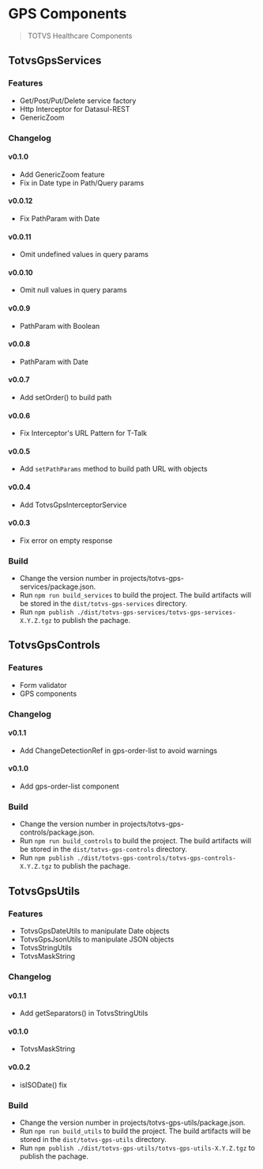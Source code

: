 # GPS Components

> TOTVS Healthcare Components

## TotvsGpsServices

### Features
- Get/Post/Put/Delete service factory
- Http Interceptor for Datasul-REST
- GenericZoom

### Changelog
#### v0.1.0
- Add GenericZoom feature
- Fix in Date type in Path/Query params
#### v0.0.12
- Fix PathParam with Date
#### v0.0.11
- Omit undefined values in query params
#### v0.0.10
- Omit null values in query params
#### v0.0.9
- PathParam with Boolean
#### v0.0.8
- PathParam with Date
#### v0.0.7
- Add setOrder() to build path
#### v0.0.6
- Fix Interceptor's URL Pattern for T-Talk
#### v0.0.5
- Add `setPathParams` method to build path URL with objects
#### v0.0.4
- Add TotvsGpsInterceptorService
#### v0.0.3
- Fix error on empty response

### Build
- Change the version number in projects/totvs-gps-services/package.json.
- Run `npm run build_services` to build the project. The build artifacts will be stored in the `dist/totvs-gps-services` directory.
- Run `npm publish ./dist/totvs-gps-services/totvs-gps-services-X.Y.Z.tgz` to publish the pachage.


## TotvsGpsControls

### Features
- Form validator
- GPS components

### Changelog
#### v0.1.1
- Add ChangeDetectionRef in gps-order-list to avoid warnings
#### v0.1.0
- Add gps-order-list component

### Build
- Change the version number in projects/totvs-gps-controls/package.json.
- Run `npm run build_controls` to build the project. The build artifacts will be stored in the `dist/totvs-gps-controls` directory.
- Run `npm publish ./dist/totvs-gps-controls/totvs-gps-controls-X.Y.Z.tgz` to publish the pachage.


## TotvsGpsUtils

### Features
- TotvsGpsDateUtils to manipulate Date objects
- TotvsGpsJsonUtils to manipulate JSON objects
- TotvsStringUtils
- TotvsMaskString

### Changelog
#### v0.1.1
- Add getSeparators() in TotvsStringUtils
#### v0.1.0
- TotvsMaskString
#### v0.0.2
- isISODate() fix

### Build
- Change the version number in projects/totvs-gps-utils/package.json.
- Run `npm run build_utils` to build the project. The build artifacts will be stored in the `dist/totvs-gps-utils` directory.
- Run `npm publish ./dist/totvs-gps-utils/totvs-gps-utils-X.Y.Z.tgz` to publish the pachage.
